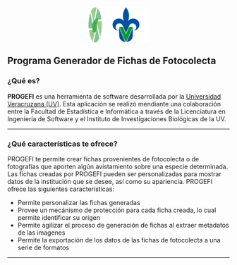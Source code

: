 <div style="display: flex; justify-content: center;">
<img src="icono.png" alt="PROGEFI" width="30"/>
 <img src="uv.png" alt="Universidad Veracruzana" style="height: 80px" />
</div>

<h2>Programa Generador de Fichas de Fotocolecta</h2>

<h3>¿Qué es?</h3>

**PROGEFI** es una herramienta de software desarrollada por la [Universidad Veracruzana (UV)](https://www.uv.mx). Esta aplicación se realizó mendiante una colaboración entre la Facultad de Estadística e Informática a través de la Licenciatura en Ingeniería de Software y el Instituto de Investigaciones Biológicas de la UV.

****
<h3>¿Qué características te ofrece?</h3>

PROGEFI te permite crear fichas provenientes de fotocolecta o de fotografías que aporten algún avistamiento sobre una especie determinada. Las fichas creadas por PROGEFI pueden ser personalizadas para mostrar datos de la institución que se desee, así como su apariencia. PROGEFI ofrece las siguientes características:

* Permite personalizar las fichas generadas
* Provee un mecánismo de protección para cada ficha creada, lo cual permite identificar su origen
* Permite agilizar el proceso de generación de fichas al extraer metadatos de las imagenes
* Permite la exportación de los datos de las fichas de fotocolecta a una serie de formatos
****